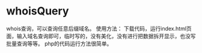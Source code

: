 # whoisQuery
whois查询，可以查询任意后缀域名。
使用方法：
下载代码，运行index.html页面，输入域名查询即可，临时写的，没有美化，没有进行把数据拆开显示，也没写批量查询等等。
php的代码运行方法很简单。
